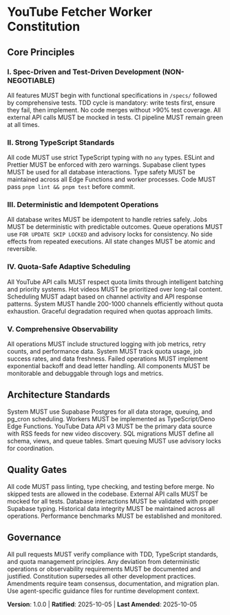 <!--
Sync Impact Report:
- Version change: template → 1.0.0
- Modified principles: All principles created from template
- Added sections: All core principles and governance sections
- Removed sections: None
- Templates requiring updates:
  ✅ plan-template.md (Constitution Check section)
  ✅ spec-template.md (requirements alignment)
  ✅ tasks-template.md (task categorization)
- Follow-up TODOs: None
-->

# YouTube Fetcher Worker Constitution

## Core Principles

### I. Spec-Driven and Test-Driven Development (NON-NEGOTIABLE)

All features MUST begin with functional specifications in `/specs/` followed by comprehensive
tests. TDD cycle is mandatory: write tests first, ensure they fail, then implement. No code
merges without >90% test coverage. All external API calls MUST be mocked in tests.
CI pipeline MUST remain green at all times.

### II. Strong TypeScript Standards

All code MUST use strict TypeScript typing with no `any` types. ESLint and Prettier MUST be
enforced with zero warnings. Supabase client types MUST be used for all database interactions.
Type safety MUST be maintained across all Edge Functions and worker processes.
Code MUST pass `pnpm lint && pnpm test` before commit.

### III. Deterministic and Idempotent Operations

All database writes MUST be idempotent to handle retries safely. Jobs MUST be deterministic
with predictable outcomes. Queue operations MUST use `FOR UPDATE SKIP LOCKED` and advisory
locks for consistency. No side effects from repeated executions. All state changes MUST be
atomic and reversible.

### IV. Quota-Safe Adaptive Scheduling

All YouTube API calls MUST respect quota limits through intelligent batching and priority
systems. Hot videos MUST be prioritized over long-tail content. Scheduling MUST adapt based
on channel activity and API response patterns. System MUST handle 200-1000 channels
efficiently without quota exhaustion. Graceful degradation required when quotas approach limits.

### V. Comprehensive Observability

All operations MUST include structured logging with job metrics, retry counts, and performance
data. System MUST track quota usage, job success rates, and data freshness. Failed operations
MUST implement exponential backoff and dead letter handling. All components MUST be
monitorable and debuggable through logs and metrics.

## Architecture Standards

System MUST use Supabase Postgres for all data storage, queuing, and pg_cron scheduling.
Workers MUST be implemented as TypeScript/Deno Edge Functions. YouTube Data API v3 MUST be
the primary data source with RSS feeds for new video discovery. SQL migrations MUST define
all schema, views, and queue tables. Smart queuing MUST use advisory locks for coordination.

## Quality Gates

All code MUST pass linting, type checking, and testing before merge. No skipped tests are
allowed in the codebase. External API calls MUST be mocked for all tests. Database
interactions MUST be validated with proper Supabase typing. Historical data integrity MUST
be maintained across all operations. Performance benchmarks MUST be established and monitored.

## Governance

<!-- Example: Constitution supersedes all other practices; Amendments require documentation, approval, migration plan -->

All pull requests MUST verify compliance with TDD, TypeScript standards, and quota management
principles. Any deviation from deterministic operations or observability requirements MUST be
documented and justified. Constitution supersedes all other development practices. Amendments
require team consensus, documentation, and migration plan. Use agent-specific guidance files
for runtime development context.

**Version**: 1.0.0 | **Ratified**: 2025-10-05 | **Last Amended**: 2025-10-05
